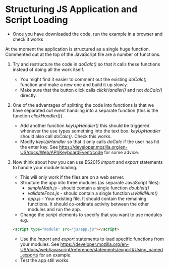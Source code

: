 # Structuring JS Application and Script Loading

* Once you have downloaded the code, run the example in a browser and check it works

At the moment the application is structured as a single huge function. Commented out at the top of the JavaScript file are a number of functions.

1. Try and restructure the code in *doCalc()* so that it calls these functions instead of doing all the work itself.
    * You might find it easier to comment out the existing *doCalc()* function and make a new one and build it up slowly.
    * Make sure that the button click calls *clickHandler()* and not *doCalc()* directly.

2. One of the advantages of splitting the code into functions is that we have separated out event handling into a separate function (this is the function *clickHandler()*).
    * Add another function *keyUpHandler()* this should be triggered whenever the use types something into the text box. *keyUpHandler* should also call *doCalc()*.  Check this works.
    * Modify *keyUpHandler* so that it only calls *doCalc* if the user has hit the enter key. See https://developer.mozilla.org/en-US/docs/Web/API/KeyboardEvent/code for some advice.  

2. Now think about how you can use ES2015 *import* and *export* statements to handle your module loading.
    * This will only work if the files are on a web server.
    * Structure the app into three modules (as separate JavaScript files):
        * *simpleMath.js* - should contain a single function *doubleIt()*
        * *validateFncs.js* - should contain a single function *isValidNum()*
        * *app.js* - Your existing file. It should contain the remaining functions. It should co-ordinate activity between the other modules and run the app.
    * Change the *script* elements to specify that you want to use modules e.g.
    ```html
    <script type="module" src="js/app.js"></script>
    ```
    * Use the *import* and *export* statements to load specific functions from your modules. See https://developer.mozilla.org/en-US/docs/web/javascript/reference/statements/export#Using_named_exports for an example.
    * Test the app still works.
